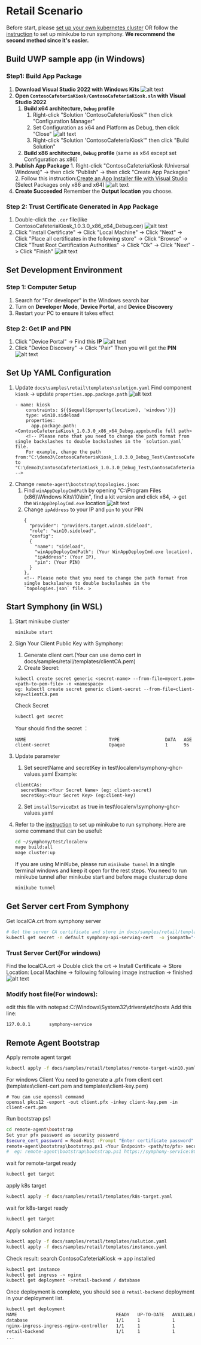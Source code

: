 # Retail Scenario

Before start, please [set up your own kubernetes cluster](https://kubernetes.io/docs/setup/) OR follow the [instruction](../../../test/localenv/README.md) to set up minikube to run symphony. **We recommend the second method since it's easier.**

## Build UWP sample app (in Windows)
### Step1: Build App Package
   1. **Download Visual Studio 2022 with Windows Kits**
   ![alt text](image.png)
   2. **Open `ContosoCafeteriaKiosk/ContosoCafeteriaKiosk.sln` with Visual Studio 2022**
      1. **Build x64 architecture, `Debug` profile**
          1. Right-click "Solution 'ContosoCafeteriaKiosk'" then click "Configuration Manager"
          2. Set Configuration as x64 and Platform as Debug, then click "Close"
              ![alt text](image-1.png)
          3. Right-click "Solution 'ContosoCafeteriaKiosk'" then click "Build Solution"
      2. **Build x86 architecture, `Debug` profile** (same as x64 except set Configuration as x86)
   3.  **Publish App Package**
      1. Right-click "ContosoCafeteriaKiosk (Universal Windows)" -> then click "Publish" -> then click "Create App Packages"
      2. Follow this instruction:[Create an App Installer file with Visual Studio](https://learn.microsoft.com/en-us/windows/msix/app-installer/create-appinstallerfile-vs) 
      (Select Packages only x86 and x64)
      ![alt text](image-2.png)
   4. **Create Succeeded**
   Remember the **Output location** you choose.

### Step 2: Trust Certificate Generated in App Package
1. Double-click the `.cer` file(like ContosoCafeteriaKiosk_1.0.3.0_x86_x64_Debug.cer)
![alt text](image-15.png)
2. Click "Install Certificate" -> Click "Local Machine" -> Click "Next" -> Click "Place all certificates in the following store" -> Click "Browse" -> Click "Trust Root Certification Authorities" -> Click "Ok" -> Click "Next" -> Click "Finish"
![alt text](image-12.png)
## Set Development Environment

### Step 1: Computer Setup

1. Search for "For developer" in the Windows search bar
2. Turn on **Developer Mode**, **Device Portal**, and **Device Discovery**
3. Restart your PC to ensure it takes effect


### Step 2: Get IP and PIN

1. Click "Device Portal" -> Find this **IP**
   ![alt text](image-5.png) 
2. Click "Device Discovery" -> Click "Pair"
   Then you will get the **PIN**
   ![alt text](image-8.png)

## Set Up YAML Configuration

1. Update `docs\samples\retail\templates\solution.yaml` 
    Find component `kiosk` -> update `properties.app.package.path` 
    ![alt text](image-14.png)
    ```
    - name: kiosk
        constraints: ${{$equal($property(location), 'windows')}}
        type: win10.sideload
        properties:
          app.package.path:<ContosoCafeteriaKiosk_1.0.3.0_x86_x64_Debug.appxbundle full path>
        <!-- Please note that you need to change the path format from single backslashes to double backslashes in the `solution.yaml` file. 
        For example, change the path from:"C:\demo3\ContosoCafeteriaKiosk_1.0.3.0_Debug_Test\ContosoCafeteriaKiosk_1.0.3.0_x86_x64_Debug.appxbundle" to "C:\demo3\ContosoCafeteriaKiosk_1.0.3.0_Debug_Test\ContosoCafeteriaKiosk_1.0.3.0_x86_x64_Debug.appxbundle" -->
    ```
2. Change `remote-agent\bootstrap\topologies.json`:
    1. Find `winAppDeployCmdPath` by opening "C:\\Program Files (x86)\\Windows Kits\\10\\bin", find a kit version and click x64, -> get the `WinAppDeployCmd.exe` location
        ![alt text](image-10.png)
    2. Change `ipAddress` to your IP and `pin` to your PIN
        ```
        {
          "provider": "providers.target.win10.sideload",
          "role": "win10.sideload",
          "config": 
          {
            "name": "sideload",
            "winAppDeployCmdPath": (Your WinAppDeployCmd.exe location),
            "ipAddress": (Your IP),
            "pin": (Your PIN)
          }
        },
        <!-- Please note that you need to change the path format from single backslashes to double backslashes in the `topologies.json` file. >
        ```
## Start Symphony (in WSL)

1. Start minikube cluster
    ```
    minikube start
    ```
2. Sign Your Client Public Key with Symphony:
    1. Generate client cert.(Your can use demo cert in docs/samples/retail/templates/clientCA.pem)
    2. Create Secret:
    ```
    kubectl create secret generic <secret-name> --from-file=mycert.pem=<path-to-pem-file> -n <namespace>
    eg: kubectl create secret generic client-secret --from-file=client-key=clientCA.pem
    ```
    Check Secret
    ```
    kubectl get secret
    ```
    Your should find the secret ：
    ```
    NAME                               TYPE                 DATA   AGE
    client-secret                      Opaque               1      9s
    ```

2. Update parameter
    1. Set secretName and secretKey in test\localenv\symphony-ghcr-values.yaml
    Example: 
    ```
    clientCAs:
      secretName:<Your Secret Name> (eg: client-secret)
      secretKey:<Your Secret Key> (eg:client-key)
    ```
    2. Set `installServiceExt` as true in test\localenv\symphony-ghcr-values.yaml
3. Refer to the [instruction](../../../test/localenv/README.md) to set up minikube to run symphony. Here are some command that can be useful:
    ```bash
    cd ~/symphony/test/localenv
    mage build:all
    mage cluster:up
    ```
    If you are using MiniKube, please run `minikube tunnel` in a single terminal windows and keep it open for the rest steps.
    You need to run minikube tunnel after minikube start and before mage cluster:up done
    ```bash
    minikube tunnel
    ```
## Get Server cert From Symphony
  Get localCA.crt from symphony server
  ```bash
  # Get the server CA certificate and store in docs/samples/retail/templates
  kubectl get secret -n default symphony-api-serving-cert  -o jsonpath="{['data']['ca\.crt']}" | base64 --decode > localCA.crt
  ```
### Trust Server Cert(For windows)
  Find the localCA.crt -> Double click the crt -> Install Certificate -> Store Location: Local Machine -> following following image instruction -> finished
  ![alt text](image-12.png)
### Modify host file(For windows): 
  edit this file with notepad:C:\Windows\System32\drivers\etc\hosts
  Add this line:
  ```
  127.0.0.1       symphony-service
  ```
## Remote Agent Bootstrap
  Apply remote agent target
  ```bash
  kubectl apply -f docs/samples/retail/templates/remote-target-win10.yaml
  ```
  For windows Client You need to generate a .pfx from client cert (templates\client-cert.pem and templates\client-key.pem)
  ```
  # You can use openssl command
  openssl pkcs12 -export -out client.pfx -inkey client-key.pem -in client-cert.pem
  ```

  Run bootstrap ps1
  ```bash
  cd remote-agent\bootstrap
  Set your pfx password as security password
  $secure_cert_password = Read-Host -Prompt "Enter certificate password" -AsSecureString
  remote-agent\bootstrap\bootstrap.ps1 <Your Endpoint> <path/to/pfx> secure_cert_password  <Target Name> default topologies.json 
  #  eg: remote-agent\bootstrap\bootstrap.ps1 https://symphony-service:8081/v1alpha2 ..\client.pfx *** windows-target default topologies.json 
  ```
  wait for remote-target ready
  ```bash
  kubectl get target
  ```
  apply k8s target
  ```bash
  kubectl apply -f docs/samples/retail/templates/k8s-target.yaml
  ```
  wait for k8s-target ready
  ```bash
  kubectl get target
  ```
  Apply solution and instance
  ```bash
  kubectl apply -f docs/samples/retail/templates/solution.yaml
  kubectl apply -f docs/samples/retail/templates/instance.yaml
  ```
  Check result:
  search ContosoCafeteriaKiosk -> app installed
  ```bash
  kubectl get instance
  kubectl get ingress -> nginx
  kubectl get deployment ->retail-backend / database
  ```
   Once deployment is complete, you should see a `retail-backend` deployment in your deployment list. 

  ```bash
  kubectl get deployment
  NAME                                     READY   UP-TO-DATE   AVAILABLE   AGE
  database                                 1/1     1            1           67s
  nginx-ingress-ingress-nginx-controller   1/1     1            1           102s
  retail-backend                           1/1     1            1           47s
  ...
  ```

